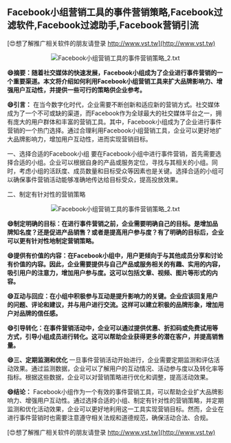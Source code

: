 ## **Facebook小组营销工具的事件营销策略,Facebook过滤软件,Facebook过滤助手,Facebook营销引流**

[😍想了解推广相关软件的朋友请登录 http://www.vst.tw](http://www.vst.tw)

 <center><img src="https://vst.tw/MP4/tuiguang/png/5.png" alt="Facebook小组营销工具的事件营销策略_2.txt"></center>

**😄摘要：随着社交媒体的快速发展，Facebook小组成为了企业进行事件营销的一个重要渠道。本文将介绍如何利用Facebook小组营销工具来扩大品牌影响力、增强用户互动性，并提供一些可行的策略供企业参考。**

**😄引言：**
在当今数字化时代，企业需要不断创新和适应新的营销方式。社交媒体成为了一个不可或缺的渠道，而Facebook作为全球最大的社交媒体平台之一，拥有庞大的用户群体和丰富的营销工具。其中，Facebook小组成为了企业进行事件营销的一个热门选择。通过合理利用Facebook小组营销工具，企业可以更好地扩大品牌影响力，增加用户互动性，进而实现营销目标。

一、选择合适的Facebook小组
要在Facebook小组中进行事件营销，首先需要选择合适的小组。企业可以根据自身的产品或服务定位，寻找与其相关的小组。同时，考虑小组的活跃度、成员数量和目标受众等因素也是关键。选择合适的小组可以确保事件营销活动能够准确地传达给目标受众，提高投放效果。

二、制定有针对性的营销策略

 <center><img src="https://vst.tw/MP4/tuiguang/png/6.png" alt="Facebook小组营销工具的事件营销策略_2.txt"></center>

**😄制定明确的目标：在进行事件营销之前，企业需要明确自己的目标。是增加品牌知名度？还是促进产品销售？或者是提高用户参与度？有了明确的目标后，企业可以更有针对性地制定营销策略。**

**😄提供有价值的内容：在Facebook小组中，用户更倾向于与其他成员分享和讨论有价值的内容。因此，企业需要提供与自己产品或服务相关的有趣、实用的内容，吸引用户的注意力，增加用户参与度。这可以包括文章、视频、图片等形式的内容。**

**😄互动与回应：在小组中积极参与互动是提升影响力的关键。企业应该回复用户的问题、评论和建议，并与用户进行交流。这样可以建立积极的品牌形象，增加用户对品牌的信任感。**

**😄引导转化：在事件营销活动中，企业可以通过提供优惠、折扣码或免费试用等方式，引导小组成员进行转化。这可以帮助企业获得更多的潜在客户，并提高销售量。**

**😄三、定期监测和优化**
一旦事件营销活动开始进行，企业需要定期监测和评估活动效果。通过监测数据，企业可以了解用户的互动情况、活动参与度以及转化率等指标。根据这些数据，企业可以对营销策略进行优化和调整，提高活动效果。

**😄结论：**
Facebook小组作为一个有效的事件营销工具，可以帮助企业扩大品牌影响力、增强用户互动性。通过选择合适的小组、制定有针对性的营销策略，并定期监测和优化活动效果，企业可以更好地利用这一工具实现营销目标。然而，企业在进行事件营销时也需要注意遵守相关法规和道德规范，确保活动合法、合规。

[😍想了解推广相关软件的朋友请登录 http://www.vst.tw](http://www.vst.tw)



